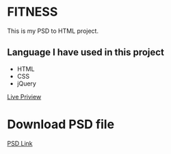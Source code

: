 # FITNESS
This is my PSD to HTML project.
## Language I have used in this project
- HTML
- CSS
- jQuery


[Live Priview](https://shohanojjaman.github.io/fitness/)
# Download PSD file
[PSD Link](https://s01.free-psd-templates.com/bllzdwb/FreeFitness.zip)